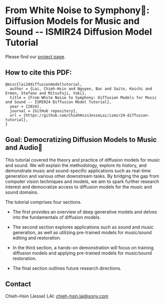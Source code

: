 # From White Noise to Symphony🎼: Diffusion Models for Music and Sound -- ISMIR24 Diffusion Model Tutorial

Please find our [project page](https://sites.google.com/view/diffusion-tutorial-ismir24/home).

## How to cite this PDF:

```
@misc{lai24diffusionmodeltutorial,
  author = {Lai, Chieh-Hsin and Nguyen, Bac and Saito, Koichi and Ermon, Stefano and Mitsufuji, Yuki},
  title = {From White Noise to Symphony: Diffusion Models for Music and Sound -- ISMIR24 Diffusion Model Tutorial},
  year = {2024},
  journal = {GitHub repository},
  url = {https://github.com/ChiehHsinJesseLai/ismir24-diffusion-tutorial}, 
}
```

## Goal: Democratizing Diffusion Models to Music and Audio🎼
 This tutorial covered the theory and practice of diffusion models for music and sound. We will explain the methodology, explore its history, and demonstrate music and sound-specific applications such as real-time generation and various other downstream tasks. By bridging the gap from computer vision techniques and models, we aim to spark further research interest and democratize access to diffusion models for the music and sound domains. 


The tutorial comprises four sections. 

- The first provides an overview of deep generative models and delves into the fundamentals of diffusion models. 

- The second section explores applications such as sound and music generation, as well as utilizing pre-trained models for music/sound editing and restoration. 

- In the third section, a hands-on demonstration will focus on training diffusion models and applying pre-trained models for music/sound restoration. 

- The final section outlines future research directions.


## Contact
Chieh-Hsin (Jesse) LAI: <a href="chieh-hsin.lai@sony.com">chieh-hsin.lai@sony.com</a>

